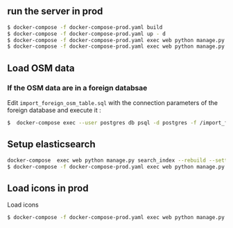 ## run the server in prod
```sh
$ docker-compose -f docker-compose-prod.yaml build
$ docker-compose -f docker-compose-prod.yaml up - d
$ docker-compose -f docker-compose-prod.yaml exec web python manage.py  seedCustomStyle --settings=settings.prod
$ docker-compose -f docker-compose-prod.yaml exec web python manage.py createsuperuser --settings=settings.prod
```

## Load OSM data
### If the OSM data  are in a foreign databsae

Edit `import_foreign_osm_table.sql` with the connection parameters of the foreign database and execute it :

```sh
$  docker-compose exec --user postgres db psql -d postgres -f /import_foreign_osm_table.sql 
```


## Setup elasticsearch
```sh
docker-compose  exec web python manage.py search_index --rebuild --settings=settings.dev
$ docker-compose -f docker-compose-prod.yaml exec web python manage.py  search_index --rebuild --settings=settings.prod  
```

## Load icons in prod 
Load icons
```sh
$ docker-compose -f docker-compose-prod.yaml exec web python manage.py loaddata --settings=settings.prod  seed/icon.json
```